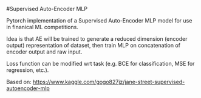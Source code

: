 #Supervised Auto-Encoder MLP

Pytorch implementation of a Supervised Auto-Encoder MLP model for use in finanical ML competitions.

Idea is that AE will be trained to generate a reduced dimension (encoder output) representation of dataset, then train MLP on concatenation of encoder output and raw input.

Loss function can be modified wrt task (e.g. BCE for classification, MSE for regression, etc.).

Based on: https://www.kaggle.com/gogo827jz/jane-street-supervised-autoencoder-mlp
